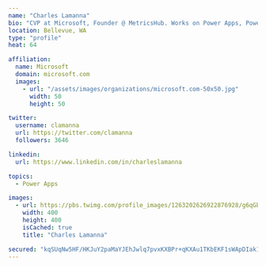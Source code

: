 ```yaml
---
name: "Charles Lamanna"
bio: "CVP at Microsoft, Founder @ MetricsHub. Works on Power Apps, Power Automate, Power Virtual Agent, Common Data Service and Dynamics 365."
location: Bellevue, WA
type: "profile"
heat: 64

affiliation:
  name: Microsoft
  domain: microsoft.com
  images:
    - url: "/assets/images/organizations/microsoft.com-50x50.jpg"
      width: 50
      height: 50

twitter:
  username: clamanna
  url: https://twitter.com/clamanna
  followers: 3646

linkedin:
  url: https://www.linkedin.com/in/charleslamanna

topics:
  - Power Apps

images:
  - url: https://pbs.twimg.com/profile_images/1263202626922876928/g6qGbHZ-_400x400.jpg
    width: 400
    height: 400
    isCached: true
    title: "Charles Lamanna"

secured: "kqSUqNw5HF/HKJuY2paMaYJEhJwlq7pvxKXBPr+qKXAu1TKbEKF1sWApDIak1wNij1ebiBVrNs5EzYZRkypLJyHTpuzy32SYdTQRiW3ZM6IgygYZJZiMu3u7wtt4NHG2E7DLd7PHglOkXbisA+F+hXtYPqvuqya1xqlaNmxDWAQqDOkcXWD5+0IQRgNkJA4B+8//Q16ieu0ID4xWwV2hdy2xIOtW0PtUo15mWJJGYHxawB7w8IefdEBb+MhStmhlGtr6duAkmKSuAqpe0DxzAw0+UuPWjl6mSCD9fMf8eM4SlIzdFM8LGwUZDmwnkkgdXUcJ0di9dn58KWQAFMLb4gEnsdw3ntdtpv9CSLirkq6nWEzIQb+XFnMd5XkjHxDeuRMr+ZKMzcQnwLgbo8jcJIqpcyqpFPqTo+YcFRFN6Dg=;CTzmh8LdBpuXzUpRQwEsTg=="
---
```


